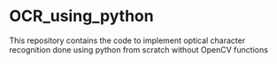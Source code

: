 # OCR_using_python
This repository contains the code to implement optical character recognition done using python from scratch without OpenCV functions
